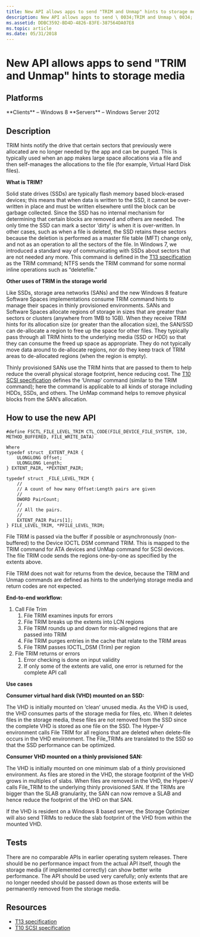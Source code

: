 ```yaml
---
title: New API allows apps to send "TRIM and Unmap" hints to storage media
description: New API allows apps to send \ 0034;TRIM and Unmap \ 0034; hints to storage media
ms.assetid: DDBC3592-BD4D-4826-83FE-387564DA07E8
ms.topic: article
ms.date: 05/31/2018
---
```


# New API allows apps to send "TRIM and Unmap" hints to storage media

## Platforms

<dl> **Clients** – Windows 8  
**Servers** – Windows Server 2012  
</dl>

## Description

TRIM hints notify the drive that certain sectors that previously were allocated are no longer needed by the app and can be purged. This is typically used when an app makes large space allocations via a file and then self-manages the allocations to the file (for example, Virtual Hard Disk files).

**What is TRIM?**

Solid state drives (SSDs) are typically flash memory based block-erased devices; this means that when data is written to the SSD, it cannot be over-written in place and must be written elsewhere until the block can be garbage collected. Since the SSD has no internal mechanism for determining that certain blocks are removed and others are needed. The only time the SSD can mark a sector ‘dirty’ is when it is over-written. In other cases, such as when a file is deleted, the SSD retains these sectors because the deletion is performed as a master file table (MFT) change only, and not as an operation to all the sectors of the file. In Windows 7, we introduced a standard way of communicating with SSDs about sectors that are not needed any more. This command is defined in the [T13 specification](https://www.t13.org/Standards/Default.aspx?DocumentType=3) as the TRIM command; NTFS sends the TRIM command for some normal inline operations such as “deletefile.”

**Other uses of TRIM in the storage world**

Like SSDs, storage area networks (SANs) and the new Windows 8 feature Software Spaces implementations consume TRIM command hints to manage their spaces in thinly provisioned environments. SANs and Software Spaces allocate regions of storage in sizes that are greater than sectors or clusters (anywhere from 1MB to 1GB). When they receive TRIM hints for its allocation size (or greater than the allocation size), the SAN/SSD can de-allocate a region to free up the space for other files. They typically pass through all TRIM hints to the underlying media (SSD or HDD) so that they can consume the freed up space as appropriate. They do not typically move data around to de-allocate regions, nor do they keep track of TRIM areas to de-allocated regions (when the region is empty).

Thinly provisioned SANs use the TRIM hints that are passed to them to help reduce the overall physical storage footprint, hence reducing cost. The [T10 SCSI specification](https://www.t10.org) defines the ‘Unmap’ command (similar to the TRIM command); here the command is applicable to all kinds of storage including HDDs, SSDs, and others. The UnMap command helps to remove physical blocks from the SAN’s allocation.

## How to use the new API


```
#define FSCTL_FILE_LEVEL_TRIM CTL_CODE(FILE_DEVICE_FILE_SYSTEM, 130, METHOD_BUFFERED, FILE_WRITE_DATA)

Where 
typedef struct _EXTENT_PAIR {
    ULONGLONG Offset;
    ULONGLONG Length;
} EXTENT_PAIR, *PEXTENT_PAIR;

typedef struct _FILE_LEVEL_TRIM {
    //
    // A count of how many Offset:Length pairs are given
    //
    DWORD PairCount;
    //
    // All the pairs.
    //
    EXTENT_PAIR Pairs[1];
} FILE_LEVEL_TRIM, *PFILE_LEVEL_TRIM;
```



File TRIM is passed via the buffer if possible or asynchronously (non-buffered) to the Device IOCTL DSM command TRIM. This is mapped to the TRIM command for ATA devices and UnMap command for SCSI devices. The file TRIM code sends the regions one-by-one as specified by the extents above.

File TRIM does not wait for returns from the device, because the TRIM and Unmap commands are defined as hints to the underlying storage media and return codes are not expected.

**End-to-end workflow:**

1.  Call File Trim
    1.  File TRIM examines inputs for errors
    2.  File TRIM breaks up the extents into LCN regions
    3.  File TRIM rounds up and down for mis-aligned regions that are passed into TRIM
    4.  File TRIM purges entries in the cache that relate to the TRIM areas
    5.  File TRIM passes IOCTL\_DSM (Trim) per region
2.  File TRIM returns or errors
    1.  Error checking is done on input validity
    2.  If only some of the extents are valid, one error is returned for the complete API call

**Use cases**

**Consumer virtual hard disk (VHD) mounted on an SSD:**

The VHD is initially mounted on ‘clean’ unused media. As the VHD is used, the VHD consumes parts of the storage media for files, etc. When it deletes files in the storage media, these files are not removed from the SSD since the complete VHD is stored as one file on the SSD. The Hyper-V environment calls File TRIM for all regions that are deleted when delete-file occurs in the VHD environment. The File\_TRIMs are translated to the SSD so that the SSD performance can be optimized.

**Consumer VHD mounted on a thinly provisioned SAN:**

The VHD is initially mounted on one minimum slab of a thinly provisioned environment. As files are stored in the VHD, the storage footprint of the VHD grows in multiples of slabs. When files are removed in the VHD, the Hyper-V calls File\_TRIM to the underlying thinly provisioned SAN. If the TRIMs are bigger than the SLAB granularity, the SAN can now remove a SLAB and hence reduce the footprint of the VHD on that SAN.

If the VHD is resident on a Windows 8 based server, the Storage Optimizer will also send TRIMs to reduce the slab footprint of the VHD from within the mounted VHD.

## Tests

There are no comparable APIs in earlier operating system releases. There should be no performance impact from the actual API itself, though the storage media (if implemented correctly) can show better write performance. The API should be used very carefully; only extents that are no longer needed should be passed down as those extents will be permanently removed from the storage media.

## Resources

-   [T13 specification](http://www.t13.org/Standards/Default.aspx?DocumentType=3)
-   [T10 SCSI specification](https://www.t10.org/)

 

 




